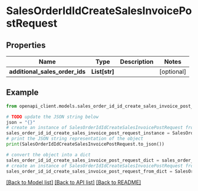 # SalesOrderIdIdCreateSalesInvoicePostRequest


## Properties

Name | Type | Description | Notes
------------ | ------------- | ------------- | -------------
**additional_sales_order_ids** | **List[str]** |  | [optional] 

## Example

```python
from openapi_client.models.sales_order_id_id_create_sales_invoice_post_request import SalesOrderIdIdCreateSalesInvoicePostRequest

# TODO update the JSON string below
json = "{}"
# create an instance of SalesOrderIdIdCreateSalesInvoicePostRequest from a JSON string
sales_order_id_id_create_sales_invoice_post_request_instance = SalesOrderIdIdCreateSalesInvoicePostRequest.from_json(json)
# print the JSON string representation of the object
print(SalesOrderIdIdCreateSalesInvoicePostRequest.to_json())

# convert the object into a dict
sales_order_id_id_create_sales_invoice_post_request_dict = sales_order_id_id_create_sales_invoice_post_request_instance.to_dict()
# create an instance of SalesOrderIdIdCreateSalesInvoicePostRequest from a dict
sales_order_id_id_create_sales_invoice_post_request_from_dict = SalesOrderIdIdCreateSalesInvoicePostRequest.from_dict(sales_order_id_id_create_sales_invoice_post_request_dict)
```
[[Back to Model list]](../README.md#documentation-for-models) [[Back to API list]](../README.md#documentation-for-api-endpoints) [[Back to README]](../README.md)


